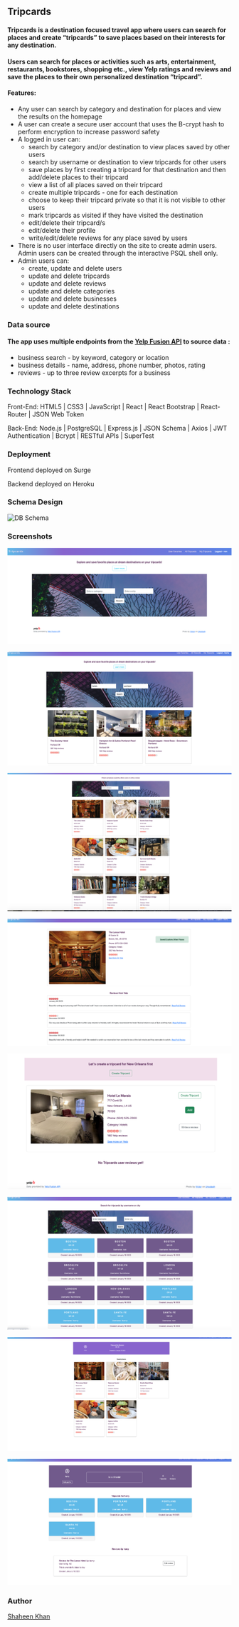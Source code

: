 ## **Tripcards** 

#### Tripcards is a destination focused travel app where users can search for places and create “tripcards” to save places based on their interests for any destination.


#### Users can search for places or activities such as arts, entertainment, restaurants, bookstores, shopping etc., view Yelp ratings and reviews and save the places to their own personalized destination “tripcard”.

#### **Features:**
- Any user can search by category and destination for places and view the results on the homepage
- A user can create a secure user account that uses the B-crypt hash to perform encryption to increase password safety
- A logged in user can:
  - search by category and/or destination to view places saved by other users 
  - search by username or destination to view tripcards for other users  
  - save places by first creating a tripcard for that destination and then add/delete places to their tripcard
  - view a list of all places saved on their tripcard
  - create multiple tripcards - one for each destination
  - choose to keep their tripcard private so that it is not visible to other users
  - mark tripcards as visited if they have visited the destination 
  - edit/delete their tripcard/s
  - edit/delete their profile
  - write/edit/delete reviews for any place saved by users
- There is no user interface directly on the site to create admin users. Admin users can be created through the interactive PSQL shell only. 
- Admin users can:
  - create, update and delete users 
  - update and delete tripcards 
  - update and delete reviews
  - update and delete categories 
  - update and delete businesses 
  - update and delete destinations
  



### **Data source**
#### The app uses multiple endpoints from the [Yelp Fusion API](https://fusion.yelp.com/) to source data :
 - business search - by keyword, category or location
 - business details - name, address, phone number, photos, rating
 - reviews - up to three review excerpts for a business


### **Technology Stack**
Front-End: HTML5 | CSS3 | JavaScript | React | React Bootstrap | React-Router | JSON Web Token

Back-End: Node.js | PostgreSQL | Express.js | JSON Schema | Axios | JWT Authentication | Bcrypt | RESTful APIs | SuperTest

### **Deployment**

Frontend deployed on Surge

Backend deployed on Heroku


### Schema Design

![DB Schema](Capstone_2_backend/src/DB_Schema_v5.png "DB_Schema diagram")


### Screenshots

![Home Page](Capstone_2_frontend/tripcards/src/readme_images/HomePage.png "HomePage")

![Yelp Businesses List](Capstone_2_frontend/tripcards/src/readme_images/YelpBusinessesList.png "Businesses List")

![User Favorites](Capstone_2_frontend/tripcards/src/readme_images/UserFavorites.png "User Favorites")

![Yelp Business Details](Capstone_2_frontend/tripcards/src/readme_images/YelpBusinessPage.png "Yelp Business Details")

![Business Details](Capstone_2_frontend/tripcards/src/readme_images/BusinessPage.png "Business Details")

![All Tripcards](Capstone_2_frontend/tripcards/src/readme_images/AllTripcards.png "All Tripcards")

![Tripcard Page](Capstone_2_frontend/tripcards/src/readme_images/TripcardPage.png "Tripcard Page")

![My Tripcards](Capstone_2_frontend/tripcards/src/readme_images/MyTripcards.png "My Tripcards")



### Author

[Shaheen Khan](https://github.com/ShaheenKhan99)



